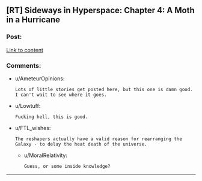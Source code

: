 ## [RT] Sideways in Hyperspace: Chapter 4: A Moth in a Hurricane

### Post:

[Link to content](https://sidewaysfiction.wordpress.com/2016/09/11/a-moth-in-a-hurricane/)

### Comments:

- u/AmeteurOpinions:
  ```
  Lots of little stories get posted here, but this one is damn good. I can't wait to see where it goes.
  ```

- u/Lowtuff:
  ```
  Fucking hell, this is good.
  ```

- u/FTL_wishes:
  ```
  The reshapers actually have a valid reason for rearranging the Galaxy - to delay the heat death of the universe.
  ```

  - u/MoralRelativity:
    ```
    Guess, or some inside knowledge?
    ```

---

